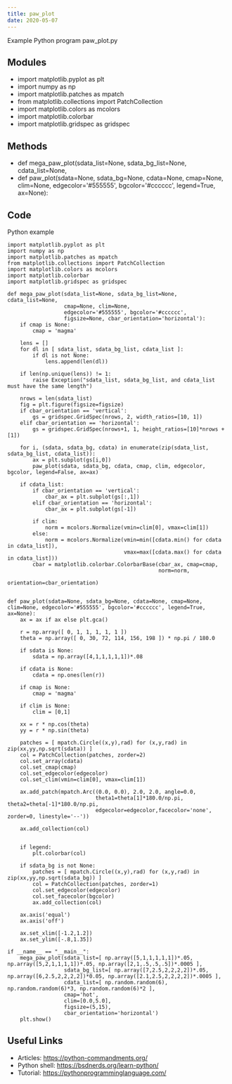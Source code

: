 ```yaml
---
title: paw_plot
date: 2020-05-07
---
```

Example Python program paw_plot.py

## Modules

* import matplotlib.pyplot as plt
* import numpy as np
* import matplotlib.patches as mpatch
* from matplotlib.collections import PatchCollection
* import matplotlib.colors as mcolors
* import matplotlib.colorbar 
* import matplotlib.gridspec as gridspec

## Methods

* def mega_paw_plot(sdata_list=None, sdata_bg_list=None, cdata_list=None, 
* def paw_plot(sdata=None, sdata_bg=None, cdata=None, cmap=None, clim=None, edgecolor='#555555', bgcolor='#cccccc', legend=True, ax=None):

## Code

Python example

    import matplotlib.pyplot as plt
    import numpy as np
    import matplotlib.patches as mpatch
    from matplotlib.collections import PatchCollection
    import matplotlib.colors as mcolors
    import matplotlib.colorbar 
    import matplotlib.gridspec as gridspec
    
    def mega_paw_plot(sdata_list=None, sdata_bg_list=None, cdata_list=None, 
                      cmap=None, clim=None, 
                      edgecolor='#555555', bgcolor='#cccccc', 
                      figsize=None, cbar_orientation='horizontal'):
        if cmap is None:
            cmap = 'magma'
            
        lens = []
        for dl in [ sdata_list, sdata_bg_list, cdata_list ]:
            if dl is not None:
                lens.append(len(dl))
        
        if len(np.unique(lens)) != 1:
            raise Exception("sdata_list, sdata_bg_list, and cdata_list must have the same length")
            
        nrows = len(sdata_list)
        fig = plt.figure(figsize=figsize)
        if cbar_orientation == 'vertical':
            gs = gridspec.GridSpec(nrows, 2, width_ratios=[10, 1])
        elif cbar_orientation == 'horizontal':
            gs = gridspec.GridSpec(nrows+1, 1, height_ratios=[10]*nrows + [1])
        
        for i, (sdata, sdata_bg, cdata) in enumerate(zip(sdata_list, sdata_bg_list, cdata_list)):
            ax = plt.subplot(gs[i,0])
            paw_plot(sdata, sdata_bg, cdata, cmap, clim, edgecolor, bgcolor, legend=False, ax=ax)
                
        if cdata_list:
            if cbar_orientation == 'vertical':
                cbar_ax = plt.subplot(gs[:,1])
            elif cbar_orientation == 'horizontal':
                cbar_ax = plt.subplot(gs[-1])
                
            if clim:
                norm = mcolors.Normalize(vmin=clim[0], vmax=clim[1])
            else:
                norm = mcolors.Normalize(vmin=min([cdata.min() for cdata in cdata_list]),
                                         vmax=max([cdata.max() for cdata in cdata_list]))
            cbar = matplotlib.colorbar.ColorbarBase(cbar_ax, cmap=cmap,
                                                    norm=norm,
                                                    orientation=cbar_orientation)
    
        
    def paw_plot(sdata=None, sdata_bg=None, cdata=None, cmap=None, clim=None, edgecolor='#555555', bgcolor='#cccccc', legend=True, ax=None):
        ax = ax if ax else plt.gca()
            
        r = np.array([ 0, 1, 1, 1, 1, 1 ])
        theta = np.array([ 0, 30, 72, 114, 156, 198 ]) * np.pi / 180.0
        
        if sdata is None:
            sdata = np.array([4,1,1,1,1,1])*.08
                    
        if cdata is None:
            cdata = np.ones(len(r))
        
        if cmap is None:
            cmap = 'magma'
            
        if clim is None:
            clim = [0,1]
        
        xx = r * np.cos(theta)
        yy = r * np.sin(theta)            
        
        patches = [ mpatch.Circle((x,y),rad) for (x,y,rad) in zip(xx,yy,np.sqrt(sdata)) ]
        col = PatchCollection(patches, zorder=2)
        col.set_array(cdata)    
        col.set_cmap(cmap)
        col.set_edgecolor(edgecolor)
        col.set_clim(vmin=clim[0], vmax=clim[1])        
        
        ax.add_patch(mpatch.Arc((0.0, 0.0), 2.0, 2.0, angle=0.0, 
                                theta1=theta[1]*180.0/np.pi, theta2=theta[-1]*180.0/np.pi, 
                                edgecolor=edgecolor,facecolor='none', zorder=0, linestyle='--'))
       
        ax.add_collection(col)
        
        
        if legend:
            plt.colorbar(col)
            
        if sdata_bg is not None: 
            patches = [ mpatch.Circle((x,y),rad) for (x,y,rad) in zip(xx,yy,np.sqrt(sdata_bg)) ]
            col = PatchCollection(patches, zorder=1)
            col.set_edgecolor(edgecolor)
            col.set_facecolor(bgcolor)
            ax.add_collection(col)   
        
        ax.axis('equal')   
        ax.axis('off')
        
        ax.set_xlim([-1.2,1.2])
        ax.set_ylim([-.8,1.35])
    
    if __name__ == "__main__":
        mega_paw_plot(sdata_list=[ np.array([5,1,1,1,1,1])*.05, np.array([5,2,1,1,1,1])*.05, np.array([2,1,.5,.5,.5])*.0005 ],
                      sdata_bg_list=[ np.array([7,2.5,2,2,2,2])*.05, np.array([6,2.5,2,2,2,2])*0.05, np.array([2.1,2.5,2,2,2,2])*.0005 ],
                      cdata_list=[ np.random.random(6), np.random.random(6)*3, np.random.random(6)*2 ],
                      cmap='hot',
                      clim=[0.0,5.0],
                      figsize=(5,15),
                      cbar_orientation='horizontal')
        plt.show()

## Useful Links

- Articles: https://python-commandments.org/
- Python shell: https://bsdnerds.org/learn-python/
- Tutorial: https://pythonprogramminglanguage.com/
